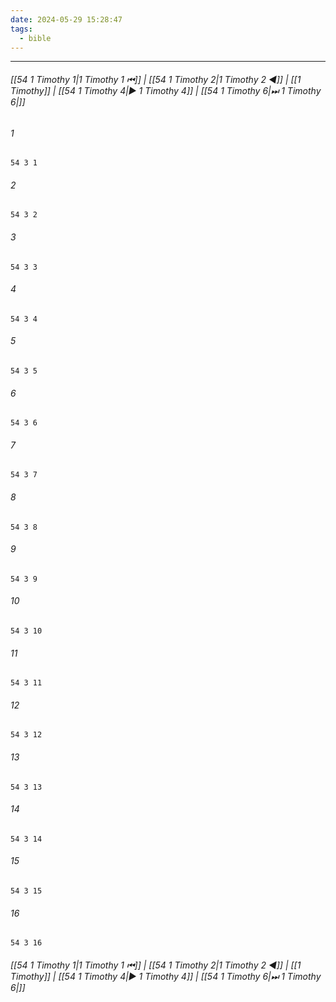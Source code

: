 ```yaml
---
date: 2024-05-29 15:28:47
tags:
  - bible
---
```

___

###### [[54 1 Timothy 1|1 Timothy 1 ⏮]] | [[54 1 Timothy 2|1 Timothy 2 ◀]] | [[1 Timothy]] | [[54 1 Timothy 4|▶ 1 Timothy 4]] | [[54 1 Timothy 6|⏭ 1 Timothy 6|]]

###### 1
``` verse
54 3 1 
```
###### 2
``` verse
54 3 2 
```
###### 3
``` verse
54 3 3 
```
###### 4
``` verse
54 3 4 
```
###### 5
``` verse
54 3 5 
```
###### 6
``` verse
54 3 6 
```
###### 7
``` verse
54 3 7 
```
###### 8
``` verse
54 3 8 
```
###### 9
``` verse
54 3 9 
```
###### 10
``` verse
54 3 10 
```
###### 11
``` verse
54 3 11 
```
###### 12
``` verse
54 3 12 
```
###### 13
``` verse
54 3 13 
```
###### 14
``` verse
54 3 14 
```
###### 15
``` verse
54 3 15 
```
###### 16
``` verse
54 3 16 
```

###### [[54 1 Timothy 1|1 Timothy 1 ⏮]] | [[54 1 Timothy 2|1 Timothy 2 ◀]] | [[1 Timothy]] | [[54 1 Timothy 4|▶ 1 Timothy 4]] | [[54 1 Timothy 6|⏭ 1 Timothy 6|]]

